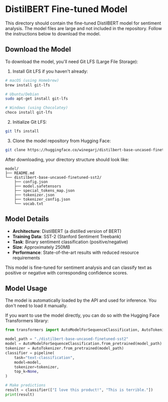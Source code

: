 # DistilBERT Fine-tuned Model

This directory should contain the fine-tuned DistilBERT model for sentiment analysis. The model files are large and not included in the repository. Follow the instructions below to download the model.

## Download the Model

To download the model, you'll need Git LFS (Large File Storage):

1. Install Git LFS if you haven't already:
```bash
# macOS (using Homebrew)
brew install git-lfs

# Ubuntu/Debian
sudo apt-get install git-lfs

# Windows (using Chocolatey)
choco install git-lfs
```

2. Initialize Git LFS:
```bash
git lfs install
```

3. Clone the model repository from Hugging Face:
```bash
git clone https://huggingface.co/winegarj/distilbert-base-uncased-finetuned-sst2 distilbert-base-uncased-finetuned-sst2
```

After downloading, your directory structure should look like:

```
model/
├── README.md
└── distilbert-base-uncased-finetuned-sst2/
    ├── config.json
    ├── model.safetensors
    ├── special_tokens_map.json
    ├── tokenizer.json
    ├── tokenizer_config.json
    └── vocab.txt
```

## Model Details

- **Architecture**: DistilBERT (a distilled version of BERT)
- **Training Data**: SST-2 (Stanford Sentiment Treebank)
- **Task**: Binary sentiment classification (positive/negative)
- **Size**: Approximately 250MB
- **Performance**: State-of-the-art results with reduced resource requirements

This model is fine-tuned for sentiment analysis and can classify text as positive or negative with corresponding confidence scores.

## Model Usage

The model is automatically loaded by the API and used for inference. You don't need to load it manually.

If you want to use the model directly, you can do so with the Hugging Face Transformers library:

```python
from transformers import AutoModelForSequenceClassification, AutoTokenizer, pipeline

model_path = "./distilbert-base-uncased-finetuned-sst2"
model = AutoModelForSequenceClassification.from_pretrained(model_path)
tokenizer = AutoTokenizer.from_pretrained(model_path)
classifier = pipeline(
    task="text-classification",
    model=model,
    tokenizer=tokenizer,
    top_k=None,
)

# Make predictions
result = classifier(["I love this product!", "This is terrible."])
print(result)
```
